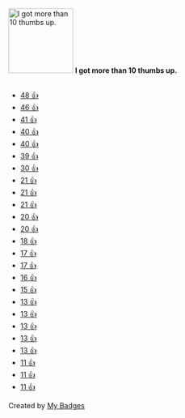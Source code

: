 <img src="https://my-badges.github.io/my-badges/thumbs-up-10.png" alt="I got more than 10 thumbs up." title="I got more than 10 thumbs up." width="128">
<strong>I got more than 10 thumbs up.</strong>
<br><br>

* <a href="https://github.com/actions/runner/issues/1877#issuecomment-1120159353">48 👍</a>
* <a href="https://github.com/codecov/feedback/issues/126">46 👍</a>
* <a href="https://github.com/prometheus/prometheus/issues/1315">41 👍</a>
* <a href="https://github.com/golang/go/issues/16526">40 👍</a>
* <a href="https://github.com/BurntSushi/toml/issues/228">40 👍</a>
* <a href="https://github.com/microsoft/vscode-go/issues/771">39 👍</a>
* <a href="https://github.com/github/gitignore/pull/2266">30 👍</a>
* <a href="https://github.com/FerretDB/FerretDB/issues/2415">21 👍</a>
* <a href="https://github.com/gohugoio/hugo/issues/3035">21 👍</a>
* <a href="https://github.com/microsoft/vscode/issues/66449">21 👍</a>
* <a href="https://github.com/client9/shlib/issues/13">20 👍</a>
* <a href="https://github.com/FerretDB/FerretDB/issues/2387">20 👍</a>
* <a href="https://github.com/golang/dep/pull/1963#issuecomment-471178275">18 👍</a>
* <a href="https://github.com/codecov/codecov-action/issues/135">17 👍</a>
* <a href="https://github.com/prometheus/client_golang/issues/822">17 👍</a>
* <a href="https://github.com/golang/protobuf/issues/502">16 👍</a>
* <a href="https://github.com/kkHAIKE/contextcheck/issues/2">15 👍</a>
* <a href="https://github.com/FerretDB/FerretDB/issues/175">13 👍</a>
* <a href="https://github.com/FerretDB/FerretDB/issues/177">13 👍</a>
* <a href="https://github.com/golang/go/issues/16537">13 👍</a>
* <a href="https://github.com/cncd/pipeline/issues/30">13 👍</a>
* <a href="https://github.com/lib/pq/issues/329#issuecomment-193180518">13 👍</a>
* <a href="https://github.com/go-reform/reform/issues/54">11 👍</a>
* <a href="https://github.com/golang/go/issues/25146">11 👍</a>
* <a href="https://github.com/microsoft/vscode-go/issues/1982#issuecomment-428143645">11 👍</a>


Created by <a href="https://github.com/my-badges/my-badges">My Badges</a>